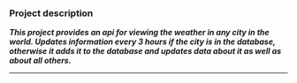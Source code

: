 ### Project description
***This project provides an api for viewing the weather in any city in the world. Updates information every 3 hours if the city is in the database, otherwise it adds it to the database and updates data about it as well as about all others.***
***